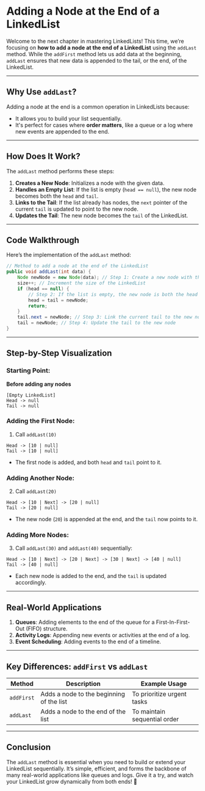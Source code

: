 # Adding a Node at the End of a LinkedList

Welcome to the next chapter in mastering LinkedLists! This time, we’re focusing on **how to add a node at the end of a LinkedList** using the `addLast` method. While the `addFirst` method lets us add data at the beginning, `addLast` ensures that new data is appended to the tail, or the end, of the LinkedList.

---

## **Why Use `addLast`?**

Adding a node at the end is a common operation in LinkedLists because:
- It allows you to build your list sequentially.
- It's perfect for cases where **order matters**, like a queue or a log where new events are appended to the end.

---

## **How Does It Work?**

The `addLast` method performs these steps:
1. **Creates a New Node**: Initializes a node with the given data.
2. **Handles an Empty List**: If the list is empty (`head == null`), the new node becomes both the `head` and `tail`.
3. **Links to the Tail**: If the list already has nodes, the `next` pointer of the current `tail` is updated to point to the new node.
4. **Updates the Tail**: The new node becomes the `tail` of the LinkedList.

---

## **Code Walkthrough**

Here’s the implementation of the `addLast` method:

```java
// Method to add a node at the end of the LinkedList
public void addLast(int data) {
    Node newNode = new Node(data); // Step 1: Create a new node with the given data
    size++; // Increment the size of the LinkedList
    if (head == null) {
        // Step 2: If the list is empty, the new node is both the head and tail
        head = tail = newNode;
        return;
    }
    tail.next = newNode; // Step 3: Link the current tail to the new node
    tail = newNode; // Step 4: Update the tail to the new node
}
```

---

## **Step-by-Step Visualization**

### Starting Point:
**Before adding any nodes**  
```
[Empty LinkedList]
Head -> null
Tail -> null
```

### Adding the First Node:
1. Call `addLast(10)`  
```
Head -> [10 | null]
Tail -> [10 | null]
```
- The first node is added, and both `head` and `tail` point to it.

### Adding Another Node:
2. Call `addLast(20)`  
```
Head -> [10 | Next] -> [20 | null]
Tail -> [20 | null]
```
- The new node (`20`) is appended at the end, and the `tail` now points to it.

### Adding More Nodes:
3. Call `addLast(30)` and `addLast(40)` sequentially:  
```
Head -> [10 | Next] -> [20 | Next] -> [30 | Next] -> [40 | null]
Tail -> [40 | null]
```
- Each new node is added to the end, and the `tail` is updated accordingly.

---



## **Real-World Applications**

1. **Queues**: Adding elements to the end of the queue for a First-In-First-Out (FIFO) structure.
2. **Activity Logs**: Appending new events or activities at the end of a log.
3. **Event Scheduling**: Adding events to the end of a timeline.




---

## **Key Differences: `addFirst` vs `addLast`**

| **Method**     | **Description**                        | **Example Usage**       |
|-----------------|----------------------------------------|-------------------------|
| `addFirst`      | Adds a node to the beginning of the list | To prioritize urgent tasks |
| `addLast`       | Adds a node to the end of the list      | To maintain sequential order |

---

## **Conclusion**

The `addLast` method is essential when you need to build or extend your LinkedList sequentially. It’s simple, efficient, and forms the backbone of many real-world applications like queues and logs. Give it a try, and watch your LinkedList grow dynamically from both ends! 🚀